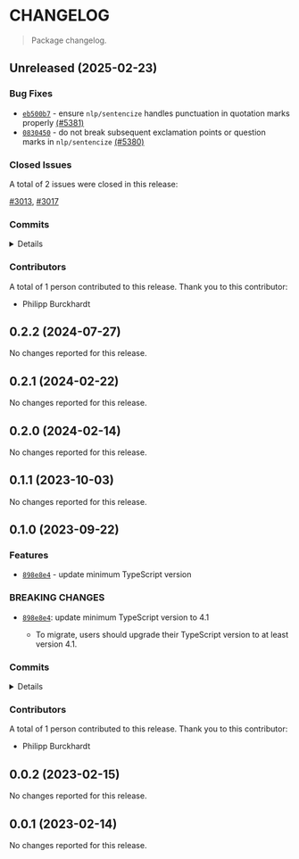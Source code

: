 # CHANGELOG

> Package changelog.

<section class="release" id="unreleased">

## Unreleased (2025-02-23)

<section class="bug-fixes">

### Bug Fixes

-   [`eb500b7`](https://github.com/stdlib-js/stdlib/commit/eb500b74e3f55f794fd7db1b6f8c529cf8d3c5e3) - ensure `nlp/sentencize` handles punctuation in quotation marks properly [(#5381)](https://github.com/stdlib-js/stdlib/pull/5381)
-   [`0830450`](https://github.com/stdlib-js/stdlib/commit/0830450b246c6d55458cbf0b0cfc0eb13585ebcf) - do not break subsequent exclamation points or question marks in `nlp/sentencize` [(#5380)](https://github.com/stdlib-js/stdlib/pull/5380)

</section>

<!-- /.bug-fixes -->

<section class="issues">

### Closed Issues

A total of 2 issues were closed in this release:

[#3013](https://github.com/stdlib-js/stdlib/issues/3013), [#3017](https://github.com/stdlib-js/stdlib/issues/3017)

</section>

<!-- /.issues -->

<section class="commits">

### Commits

<details>

-   [`eb500b7`](https://github.com/stdlib-js/stdlib/commit/eb500b74e3f55f794fd7db1b6f8c529cf8d3c5e3) - **fix:** ensure `nlp/sentencize` handles punctuation in quotation marks properly [(#5381)](https://github.com/stdlib-js/stdlib/pull/5381) _(by Philipp Burckhardt)_
-   [`0830450`](https://github.com/stdlib-js/stdlib/commit/0830450b246c6d55458cbf0b0cfc0eb13585ebcf) - **fix:** do not break subsequent exclamation points or question marks in `nlp/sentencize` [(#5380)](https://github.com/stdlib-js/stdlib/pull/5380) _(by Philipp Burckhardt)_
-   [`0d8ee2d`](https://github.com/stdlib-js/stdlib/commit/0d8ee2dd2425d7414487f65940dfc4c25c79ad1d) - **docs:** update related packages sections [(#4334)](https://github.com/stdlib-js/stdlib/pull/4334) _(by stdlib-bot)_

</details>

</section>

<!-- /.commits -->

<section class="contributors">

### Contributors

A total of 1 person contributed to this release. Thank you to this contributor:

-   Philipp Burckhardt

</section>

<!-- /.contributors -->

</section>

<!-- /.release -->

<section class="release" id="v0.2.2">

## 0.2.2 (2024-07-27)

No changes reported for this release.

</section>

<!-- /.release -->

<section class="release" id="v0.2.1">

## 0.2.1 (2024-02-22)

No changes reported for this release.

</section>

<!-- /.release -->

<section class="release" id="v0.2.0">

## 0.2.0 (2024-02-14)

No changes reported for this release.

</section>

<!-- /.release -->

<section class="release" id="v0.1.1">

## 0.1.1 (2023-10-03)

No changes reported for this release.

</section>

<!-- /.release -->

<section class="release" id="v0.1.0">

## 0.1.0 (2023-09-22)

<section class="features">

### Features

-   [`898e8e4`](https://github.com/stdlib-js/stdlib/commit/898e8e45b2ff0b16c3b7a04786f4e2577422f5b6) - update minimum TypeScript version

</section>

<!-- /.features -->

<section class="breaking-changes">

### BREAKING CHANGES

-   [`898e8e4`](https://github.com/stdlib-js/stdlib/commit/898e8e45b2ff0b16c3b7a04786f4e2577422f5b6): update minimum TypeScript version to 4.1

    -   To migrate, users should upgrade their TypeScript version to at least version 4.1.

</section>

<!-- /.breaking-changes -->

<section class="commits">

### Commits

<details>

-   [`898e8e4`](https://github.com/stdlib-js/stdlib/commit/898e8e45b2ff0b16c3b7a04786f4e2577422f5b6) - **feat:** update minimum TypeScript version _(by Philipp Burckhardt)_
-   [`55866ea`](https://github.com/stdlib-js/stdlib/commit/55866ea8ef1282528b839fd9ce9c43c6a80056f8) - **test:** use strictEqual checks _(by Philipp Burckhardt)_

</details>

</section>

<!-- /.commits -->

<section class="contributors">

### Contributors

A total of 1 person contributed to this release. Thank you to this contributor:

-   Philipp Burckhardt

</section>

<!-- /.contributors -->

</section>

<!-- /.release -->

<section class="release" id="v0.0.2">

## 0.0.2 (2023-02-15)

No changes reported for this release.

</section>

<!-- /.release -->

<section class="release" id="v0.0.1">

## 0.0.1 (2023-02-14)

No changes reported for this release.

</section>

<!-- /.release -->

